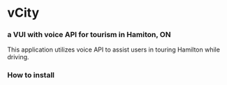 # vCity 
### a VUI with voice API for tourism in Hamiton, ON

This application utilizes voice API to assist users in touring Hamilton while driving. 

### How to install

